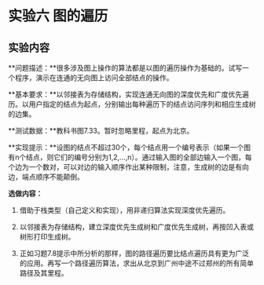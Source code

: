# 实验六 图的遍历

## 实验内容

**问题描述：**很多涉及图上操作的算法都是以图的遍历操作为基础的。试写一个程序，演示在连通的无向图上访问全部结点的操作。

**基本要求：**以邻接表为存储结构，实现连通无向图的深度优先和广度优先遍历。以用户指定的结点为起点，分别输出每种遍历下的结点访问序列和相应生成树的边集。

**测试数据：**教科书图7.33。暂时忽略里程，起点为北京。

**实现提示：**设图的结点不超过30个，每个结点用一个编号表示（如果一个图有n个结点，则它们的编号分别为1,2,…,n）。通过输入图的全部边输入一个图，每个边为一个数对，可以对边的输入顺序作出某种限制，注意，生成树的边是有向边，端点顺序不能颠倒。

**选做内容：** 

1. 借助于栈类型（自己定义和实现），用非递归算法实现深度优先遍历。

2. 以邻接表为存储结构，建立深度优先生成树和广度优先生成树，再按凹入表或树形打印生成树。

3. 正如习题7.8提示中所分析的那样，图的路径遍历要比结点遍历具有更为广泛的应用。再写一个路径遍历算法，求出从北京到广州中途不过郑州的所有简单路径及其里程。